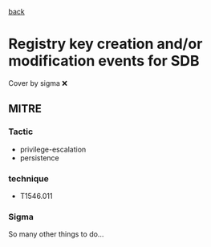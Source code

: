 [back](../index.md)
# Registry key creation and/or modification events for SDB
Cover by sigma :x: 

## MITRE
### Tactic
  - privilege-escalation
  - persistence

### technique
  - T1546.011

### Sigma

 So many other things to do...